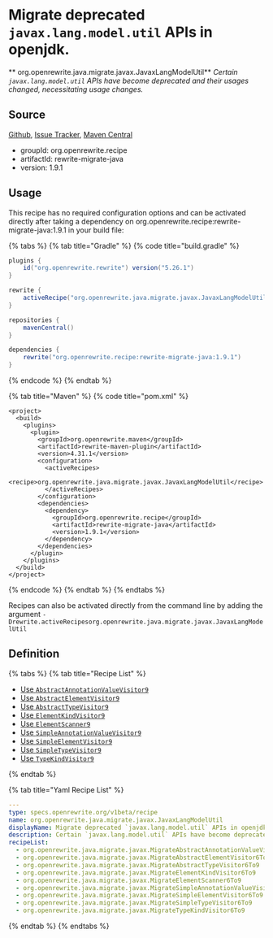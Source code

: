 # Migrate deprecated `javax.lang.model.util` APIs in openjdk.

** org.openrewrite.java.migrate.javax.JavaxLangModelUtil**
_Certain `javax.lang.model.util` APIs have become deprecated and their usages changed, necessitating usage changes._

## Source

[Github](https://github.com/openrewrite/rewrite-migrate-java), [Issue Tracker](https://github.com/openrewrite/rewrite-migrate-java/issues), [Maven Central](https://search.maven.org/artifact/org.openrewrite.recipe/rewrite-migrate-java/1.9.1/jar)

* groupId: org.openrewrite.recipe
* artifactId: rewrite-migrate-java
* version: 1.9.1


## Usage

This recipe has no required configuration options and can be activated directly after taking a dependency on org.openrewrite.recipe:rewrite-migrate-java:1.9.1 in your build file:

{% tabs %}
{% tab title="Gradle" %}
{% code title="build.gradle" %}
```groovy
plugins {
    id("org.openrewrite.rewrite") version("5.26.1")
}

rewrite {
    activeRecipe("org.openrewrite.java.migrate.javax.JavaxLangModelUtil")
}

repositories {
    mavenCentral()
}

dependencies {
    rewrite("org.openrewrite.recipe:rewrite-migrate-java:1.9.1")
}
```
{% endcode %}
{% endtab %}

{% tab title="Maven" %}
{% code title="pom.xml" %}
```markup
<project>
  <build>
    <plugins>
      <plugin>
        <groupId>org.openrewrite.maven</groupId>
        <artifactId>rewrite-maven-plugin</artifactId>
        <version>4.31.1</version>
        <configuration>
          <activeRecipes>
            <recipe>org.openrewrite.java.migrate.javax.JavaxLangModelUtil</recipe>
          </activeRecipes>
        </configuration>
        <dependencies>
          <dependency>
            <groupId>org.openrewrite.recipe</groupId>
            <artifactId>rewrite-migrate-java</artifactId>
            <version>1.9.1</version>
          </dependency>
        </dependencies>
      </plugin>
    </plugins>
  </build>
</project>
```
{% endcode %}
{% endtab %}
{% endtabs %}

Recipes can also be activated directly from the command line by adding the argument `-Drewrite.activeRecipesorg.openrewrite.java.migrate.javax.JavaxLangModelUtil`

## Definition

{% tabs %}
{% tab title="Recipe List" %}
* [Use `AbstractAnnotationValueVisitor9`](../../../java/migrate/javax/migrateabstractannotationvaluevisitor6to9.md)
* [Use `AbstractElementVisitor9`](../../../java/migrate/javax/migrateabstractelementvisitor6to9.md)
* [Use `AbstractTypeVisitor9`](../../../java/migrate/javax/migrateabstracttypevisitor6to9.md)
* [Use `ElementKindVisitor9`](../../../java/migrate/javax/migrateelementkindvisitor6to9.md)
* [Use `ElementScanner9`](../../../java/migrate/javax/migrateelementscanner6to9.md)
* [Use `SimpleAnnotationValueVisitor9`](../../../java/migrate/javax/migratesimpleannotationvaluevisitor6to9.md)
* [Use `SimpleElementVisitor9`](../../../java/migrate/javax/migratesimpleelementvisitor6to9.md)
* [Use `SimpleTypeVisitor9`](../../../java/migrate/javax/migratesimpletypevisitor6to9.md)
* [Use `TypeKindVisitor9`](../../../java/migrate/javax/migratetypekindvisitor6to9.md)

{% endtab %}

{% tab title="Yaml Recipe List" %}
```yaml
---
type: specs.openrewrite.org/v1beta/recipe
name: org.openrewrite.java.migrate.javax.JavaxLangModelUtil
displayName: Migrate deprecated `javax.lang.model.util` APIs in openjdk.
description: Certain `javax.lang.model.util` APIs have become deprecated and their usages changed, necessitating usage changes.
recipeList:
  - org.openrewrite.java.migrate.javax.MigrateAbstractAnnotationValueVisitor6To9
  - org.openrewrite.java.migrate.javax.MigrateAbstractElementVisitor6To9
  - org.openrewrite.java.migrate.javax.MigrateAbstractTypeVisitor6To9
  - org.openrewrite.java.migrate.javax.MigrateElementKindVisitor6To9
  - org.openrewrite.java.migrate.javax.MigrateElementScanner6To9
  - org.openrewrite.java.migrate.javax.MigrateSimpleAnnotationValueVisitor6To9
  - org.openrewrite.java.migrate.javax.MigrateSimpleElementVisitor6To9
  - org.openrewrite.java.migrate.javax.MigrateSimpleTypeVisitor6To9
  - org.openrewrite.java.migrate.javax.MigrateTypeKindVisitor6To9

```
{% endtab %}
{% endtabs %}
